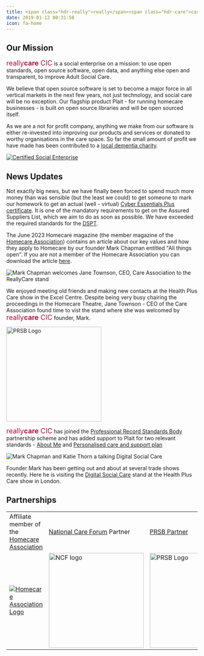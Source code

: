 ```yaml
---
title: <span class="hdr-really">really</span><span class="hdr-care">care</span><span class="hdr-really"> CIC</span>
date: 2019-01-12 00:31:58
icon: fa-home
---
```

## Our Mission
<div class="flex">
<div class="w-80 mr2">
<span style="font-size: large; color:#ad1340">really<span style="font-weight:bold">care</span> CIC</span> is a social enterprise on a mission: to use open standards, open source software, open data, and anything else open and transparent, to improve Adult Social Care. 

​We believe that open source software is set to become a major force in all vertical ​markets in the next few years, not just technology, and social care will be no exception.  Our flagship product Plait - for running homecare businesses - is built on open source libraries and will be open sourced itself.

As we are a not for profit company, anything we make from our software is either re-invested into improving our products and services or donated to worthy organisations in the care space.  So far the small amount of profit we have made has been contributed to a [local dementia charity](https://tn22clubs.org/).
</div>
<div class="w-20">
<a href="https://www.socialenterprise.org.uk/" target="_blank">
<img alt="Certified Social Enterprise" src="/img/SEUK.png"/>
</a>
</div>
</div>

## News Updates

Not exactly big news, but we have finally been forced to spend much more money than was sensible (but the least we could) to get someone to mark our homework to get an actual (well - virtual) [Cyber Essentials Plus certificate](https://registry.blockmarktech.com/certificates/91268a25-8482-4e45-a46a-e3851e64928a/).  It is one of the mandatory requirements to get on the Assured Suppliers List, which we aim to do as soon as possible.  We have exceeded the required standards for the [DSPT](https://www.dsptoolkit.nhs.uk/Publications/226700). 

The June 2023 Homecare magazine (the member magazine of the [Homecare Association](https://homecareassociation.org.uk)) contains an article about our key values and how they apply to Homecare by our founder Mark Chapman entitled "All things open".  If you are not a member of the Homecare Association you can download the article [here](img/HomecareJune2023AllThingsOpen.pdf).

<img alt="Mark Chapman welcomes Jane Townson, CEO, Care Association to the ReallyCare stand" src="/img/MarkAndJaneTownson.jpg" />

We enjoyed meeting old friends and making new contacts at the Health Plus Care show in the Excel Centre.  Despite being very busy chairing the proceedings in the Homecare Theatre, Jane Townson - CEO of the Care Association found time to vist the stand where she was welcomed by <span style="font-size: large; color:#ad1340">really<span style="font-weight:bold">care</span> CIC</span> founder, Mark.

<img alt="PRSB Logo" src="/img/PRSB-Partner-Logo.png" width="250" />

<span style="font-size: large; color:#ad1340">really<span style="font-weight:bold">care</span> CIC</span> has joined the [Professional Record Standards Body](https://theprsb.org) partnership scheme  and has added support to Plait for two relevant standards - [About Me](https://theprsb.org/standards/aboutme/) and [Personalised care and support plan](https://theprsb.org/standards/personalisedcareandsupportplan/)

<img alt="Mark Chapman and Katie Thorn a talking Digital Social Care" src="/img/MarkAndKatieThorn.jpeg"/>

Founder Mark has been getting out and about at several trade shows recently.  Here he is visiting the [Digital Social Care](https://twitter.com/DigiSocialCare) stand at the Health Plus Care show in London.

## Partnerships
<table>
  <tr>
    <td>Affiliate member of the <a href="https://homecareassociation.org.uk" target="_blank">Homecare Association</a></td>
    <td><a href="https://www.nationalcareforum.org.uk/" target="_blank">National Care Forum</a> Partner</td>
     <td><a href="https://theprsb.org" target="_blank">PRSB Partner</a></td>
  </tr>
  <tr>
    <td><a href="https://homecareassociation.org.uk" target="_blank"><img alt="Homecare Association Logo" src="/img/HCA_Aff_Logo_Portrait_RGB.png"/></a></td>
    <td><a href="https://www.nationalcareforum.org.uk/" target="_blank"><img alt="NCF logo" src="/img/NCF logo 2019 (large).png" width="250" /></a></td>
    <td><a href="https://theprsb.org" target="_blank"><img alt="PRSB Logo" src="/img/PRSB-Partner-Logo.png" width="250" /></a></td>
  </tr>
</table>
